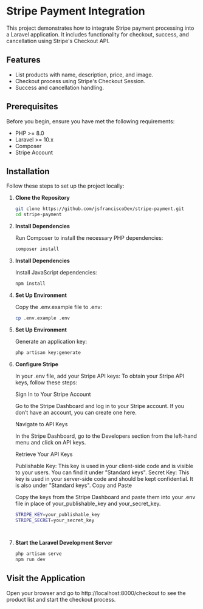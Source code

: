 # Stripe Payment Integration

This project demonstrates how to integrate Stripe payment processing into a Laravel application. It includes functionality for checkout, success, and cancellation using Stripe's Checkout API.

## Features

- List products with name, description, price, and image.
- Checkout process using Stripe's Checkout Session.
- Success and cancellation handling.

## Prerequisites

Before you begin, ensure you have met the following requirements:

- PHP >= 8.0
- Laravel >= 10.x
- Composer
- Stripe Account

## Installation

Follow these steps to set up the project locally:

1. **Clone the Repository**

   ```bash
   git clone https://github.com/jsfranciscoDev/stripe-payment.git
   cd stripe-payment

2. **Install Dependencies**

    Run Composer to install the necessary PHP dependencies:
     ```bash
    composer install

3. **Install Dependencies**

    Install JavaScript dependencies:
     ```bash
   npm install


4. **Set Up Environment**

    Copy the .env.example file to .env:
     ```bash
   cp .env.example .env

5. **Set Up Environment**

   Generate an application key:
     ```bash
   php artisan key:generate

6. **Configure Stripe**

   In your .env file, add your Stripe API keys:
   To obtain your Stripe API keys, follow these steps:

   Sign In to Your Stripe Account

   Go to the Stripe Dashboard and log in to your Stripe account. If you don’t have an account, you can create one here.

   Navigate to API Keys

   In the Stripe Dashboard, go to the Developers section from the left-hand menu and click on API keys.

   Retrieve Your API Keys

   Publishable Key: This key is used in your client-side code and is visible to your users. You can find it under "Standard keys".
   Secret Key: This key is used in your server-side code and should be kept confidential. It is also under "Standard keys".
   Copy and Paste

   Copy the keys from the Stripe Dashboard and paste them into your .env file in place of your_publishable_key and your_secret_key.

    ```bash
   STRIPE_KEY=your_publishable_key
   STRIPE_SECRET=your_secret_key

  


6. **Start the Laravel Development Server**
    ```bash
    php artisan serve
    npm run dev


## Visit the Application
Open your browser and go to http://localhost:8000/checkout to see the product list and start the checkout process.



